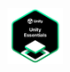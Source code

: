 <picture>
    <img alt="unity-essentials-pathway" src="unity-essentials-pathway.png"
    width="100" height="100">
</picture>